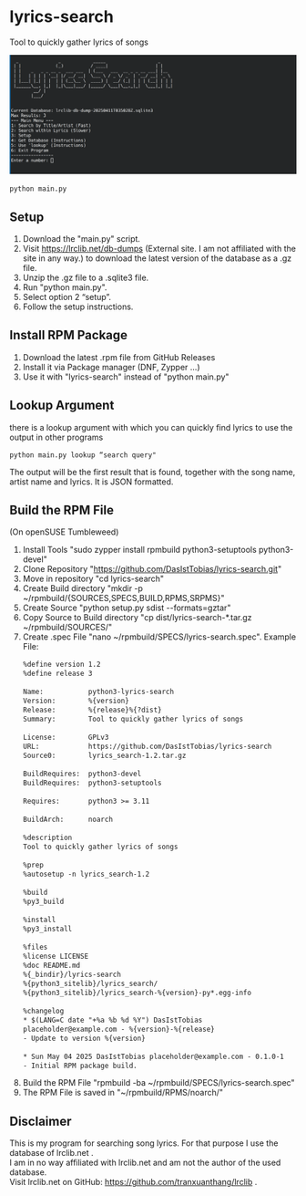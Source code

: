 # lyrics-search
Tool to quickly gather lyrics of songs

![Screenshot of the LyricsSearch main menu](images/Screenshot_1.png)

```
python main.py
```

## Setup
1. Download the "main.py" script.
2. Visit https://lrclib.net/db-dumps (External site. I am not affiliated with the site in any way.) to download the latest version of the database as a .gz file.
3. Unzip the .gz file to a .sqlite3 file.
4. Run "python main.py".
5. Select option 2 “setup”.
6. Follow the setup instructions.

## Install RPM Package
1. Download the latest .rpm file from GitHub Releases
2. Install it via Package manager (DNF, Zypper ...)
3. Use it with "lyrics-search" instead of "python main.py"

## Lookup Argument
there is a lookup argument with which you can quickly find lyrics to use the output in other programs
```
python main.py lookup “search query"
```
The output will be the first result that is found, together with the song name, artist name and lyrics. It is JSON formatted.

## Build the RPM File
(On openSUSE Tumbleweed)
1. Install Tools "sudo zypper install rpmbuild python3-setuptools python3-devel"
2. Clone Repository "https://github.com/DasIstTobias/lyrics-search.git"
3. Move in repository "cd lyrics-search"
4. Create Build directory "mkdir -p ~/rpmbuild/{SOURCES,SPECS,BUILD,RPMS,SRPMS}"
5. Create Source "python setup.py sdist --formats=gztar"
6. Copy Source to Build directory "cp dist/lyrics-search-*.tar.gz ~/rpmbuild/SOURCES/"
7. Create .spec File "nano ~/rpmbuild/SPECS/lyrics-search.spec". Example File:
   ```lyrics-search.spec
   %define version 1.2
   %define release 3

   Name:           python3-lyrics-search
   Version:        %{version}
   Release:        %{release}%{?dist}
   Summary:        Tool to quickly gather lyrics of songs

   License:        GPLv3
   URL:            https://github.com/DasIstTobias/lyrics-search
   Source0:        lyrics_search-1.2.tar.gz

   BuildRequires:  python3-devel
   BuildRequires:  python3-setuptools

   Requires:       python3 >= 3.11

   BuildArch:      noarch

   %description
   Tool to quickly gather lyrics of songs

   %prep
   %autosetup -n lyrics_search-1.2

   %build
   %py3_build

   %install
   %py3_install

   %files
   %license LICENSE
   %doc README.md
   %{_bindir}/lyrics-search
   %{python3_sitelib}/lyrics_search/
   %{python3_sitelib}/lyrics_search-%{version}-py*.egg-info

   %changelog
   * $(LANG=C date "+%a %b %d %Y") DasIstTobias placeholder@example.com - %{version}-%{release}
   - Update to version %{version}

   * Sun May 04 2025 DasIstTobias placeholder@example.com - 0.1.0-1
   - Initial RPM package build.
   ```
8. Build the RPM File "rpmbuild -ba ~/rpmbuild/SPECS/lyrics-search.spec"
9. The RPM File is saved in "~/rpmbuild/RPMS/noarch/"

## Disclaimer
This is my program for searching song lyrics. For that purpose I use the database of lrclib.net .  
I am in no way affiliated with lrclib.net and am not the author of the used database.  
Visit lrclib.net on GitHub: https://github.com/tranxuanthang/lrclib .
